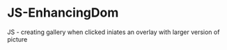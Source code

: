 # JS-EnhancingDom
JS - creating gallery when clicked iniates an overlay with larger version of picture
